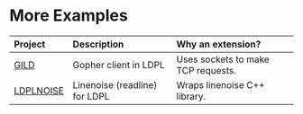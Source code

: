 # More Examples

| Project | Description | Why an extension? |
| :--- | :--- | :--- |
| [GILD](https://github.com/dvkt/gild) | Gopher client in LDPL | Uses sockets to make TCP requests. |
| [LDPLNOISE](https://github.com/dvkt/ldplnoise) | Linenoise \(readline\) for LDPL | Wraps linenoise C++ library. |



